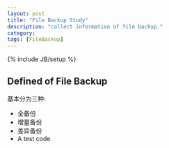 ```yaml
---
layout: post
title: "File Backup Study"
description: "collect information of file backup."
category:
tags: [FileBackup]
---
```

{% include JB/setup %}

## Defined of File Backup

基本分为三种:
* 全备份
* 增量备份
* 差异备份
* A test code
